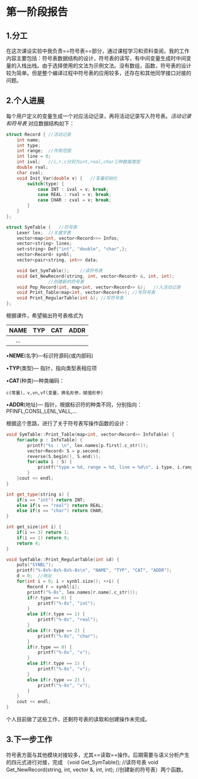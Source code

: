 # 第一阶段报告

## 1.分工

在这次课设实验中我负责==符号表==部分，通过课程学习和资料查阅，我的工作内容主要包括：符号表数据结构的设计，符号表的读写，有中间变量生成时中间变量的入栈出栈。由于选择使用的文法为示例文法。没有数组，函数，符号表的设计较为简单。但是整个编译过程中符号表的应用较多，还存在和其他同学接口对接的问题。

## 2.个人进展

每个用户定义的变量生成一个对应活动记录，再将活动记录写入符号表。*活动记录和符号表* 对应数据结构如下：

```c++
struct Record {	//活动记录
    int name;
    int type;
    int range;	//作用范围
    int line = 0;
    int ival;	//i,r,c分别为int,real,char三种数据类型
    double rval;
    char cval;
    void Init_Var(double v) {	//变量初始化
        switch(type) {
            case INT : ival = v; break;
            case REAL : rval = v; break;
            case CHAR : cval = v; break;
        }
    }
};

struct SymTable {	//符号表
    Lexer lex;	//关键字表
    vector<map<int, vector<Record>>> Infos;
    vector<string> lines;
    set<string> Def{"int", "double", "char",};
    vector<Record> synbl;
    vector<pair<string, int>> data;

    void Get_SymTable();	//读符号表
    void Get_NewRecord(string, int, vector<Record> &, int, int);	
    			//创建新的符号表
    void Pop_Record(int, map<int, vector<Record>> &);	//入活动记录
    void Print_Table(map<int, vector<Record>>);	//写符号表
    void Print_RegularTable(int &);	//写符号表
};
```

根据课件，希望输出符号表格式为

| NAME | TYP  | CAT  | ADDR |
| :--: | :--: | :--: | :--: |
| ...  |      |      |      |

•**NEME**(名字)—标识符源码(或内部码)

•**TYP**(类型)— 指针，指向类型表相应项

•**CAT**(种类)—种类编码：

 	c(常量)，v,vn,vf(变量，换名形参，赋值形参)

•**ADDR**(地址)— 指针，根据标识符的种类不同，分别指向：PFINFL,CONSL,LENL,VALL,…



根据这个思路，进行了关于符号表写操作函数的设计：

```c++
void SymTable::Print_Table(map<int, vector<Record>> InfoTable) {
    for(auto p : InfoTable) {
        printf("%s : \n", lex.names[p.first].c_str());
        vector<Record> S = p.second;
        reverse(S.begin(), S.end());
        for(auto i : S) {
            printf("type = %d, range = %d, line = %d\n", i.type, i.range, i.line);
        }
    }cout << endl;
}

int get_type(string s) {
    if(s == "int") return INT;
    else if(s == "real") return REAL;
    else if(s == "char") return CHAR;
}

int get_size(int i) {
    if(i == 3) return 1;
    if(i == 1) return 8;
    return 4;
}

void SymTable::Print_RegularTable(int &d) {
    puts("SYNBL");
    printf("%-8s%-8s%-8s%-8s\n", "NAME", "TYP", "CAT", "ADDR");
    d = 0; 	//地址
    for(int i = 0; i < synbl.size(); ++i) {
        Record r = synbl[i];
        printf("%-8s", lex.names[r.name].c_str());
        if(r.type == 0) {
            printf("%-8s", "int");
        }
        else if(r.type == 1) {
            printf("%-8s", "real");
        }
        else if(r.type == 2) {
            printf("%-8s", "char");
        }
        if(r.type == 0) {
            printf("%-8s", "v");
        }
        else if(r.type == 1) {
            printf("%-8s", "v");
        }
        else if(r.type == 2) {
            printf("%-8s", "v");
        }
    }
    cout << endl;
}
```

个人目前做了这些工作，还剩符号表的读取和创建操作未完成。

## 3.下一步工作

符号表方面与其他模块对接较多，尤其==读取==操作。后期需要与语义分析产生的四元式进行对接，完成 （void Get_SymTable();	//读符号表   void Get_NewRecord(string, int, vector<Record> &, int, int);		//创建新的符号表）两个函数。